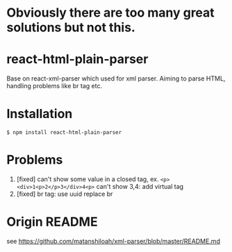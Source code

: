# Obviously there are too many great solutions but not this.

# react-html-plain-parser
Base on react-xml-parser which used for xml parser. Aiming to parse HTML, handling problems like br tag etc.

# Installation
```
$ npm install react-html-plain-parser
```

# Problems
1. [fixed] can't show some value in a closed tag, ex. `<p><div>1<p>2</p>3</div>4<p>` can't show 3,4: add virtual tag
2. [fixed] br tag: use uuid replace br


# Origin README
see https://github.com/matanshiloah/xml-parser/blob/master/README.md